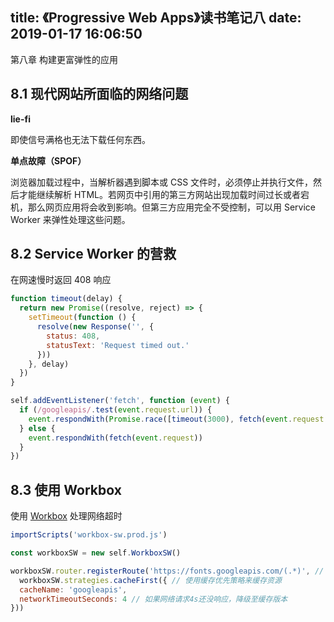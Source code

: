 title: 《Progressive Web Apps》读书笔记八
date: 2019-01-17 16:06:50
---

第八章 构建更富弹性的应用

<!-- more -->

## 8.1 现代网站所面临的网络问题

**lie-fi**

即使信号满格也无法下载任何东西。

**单点故障（SPOF）**

浏览器加载过程中，当解析器遇到脚本或 CSS 文件时，必须停止并执行文件，然后才能继续解析 HTML。若网页中引用的第三方网站出现加载时间过长或者宕机，那么网页应用将会收到影响。但第三方应用完全不受控制，可以用 Service Worker 来弹性处理这些问题。

## 8.2 Service Worker 的营救

在网速慢时返回 408 响应

```javascript
function timeout(delay) {
  return new Promise((resolve, reject) => {
    setTimeout(function () {
      resolve(new Response('', {
        status: 408,
        statusText: 'Request timed out.'
      }))
    }, delay)
  })
}

self.addEventListener('fetch', function (event) {
  if (/googleapis/.test(event.request.url)) {
    event.respondWith(Promise.race([timeout(3000), fetch(event.request.url)]))
  } else {
    event.respondWith(fetch(event.request))
  }
})
```

## 8.3 使用 Workbox

使用 [Workbox](https://developers.google.com/web/tools/workbox/) 处理网络超时

```javascript
importScripts('workbox-sw.prod.js')

const workboxSW = new self.WorkboxSW()

workboxSW.router.registerRoute('https://fonts.googleapis.com/(.*)', // 选择缓存任何匹配“googleapis.com”域名的资源
  workboxSW.strategies.cacheFirst({ // 使用缓存优先策略来缓存资源
  cacheName: 'googleapis',
  networkTimeoutSeconds: 4 // 如果网络请求4s还没响应，降级至缓存版本
}))
```
